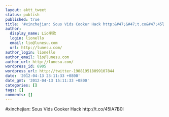 ```yaml
---
layout: aktt_tweet
status: publish
published: true
title: '#xinchejian: Sous Vids Cooker Hack http:&#47;&#47;t.co&#47;45l...'
author:
  display_name: Lio李欧
  login: lionello
  email: lio@lunesu.com
  url: http://lunesu.com/
author_login: lionello
author_email: lio@lunesu.com
author_url: http://lunesu.com/
wordpress_id: 6905
wordpress_url: http://twitter-190819518099107844
date: '2012-04-13 23:11:33 +0800'
date_gmt: '2012-04-13 15:11:33 +0800'
categories: []
tags: []
comments: []
---
```

<p>#xinchejian: Sous Vids Cooker Hack http:&#47;&#47;t.co&#47;45lA7B0l</p>
